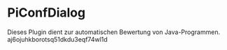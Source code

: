 # PiConfDialog
Dieses Plugin dient zur automatischen Bewertung von Java-Programmen.</text>
      <sha1>aj6ojuhkborotsq51dkdu3eqf74wl1d</sha1>
    </revision>
  </page>
</mediawiki>
